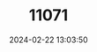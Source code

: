 ---
title: "11071"
category: "Labeo seeberi"
draft: false
date: 2024-02-22 13:03:50
languages:
  Afrikaans: ["Clanwilliam Sandvis"]
  English: ["Clanwilliam Sandfish"]
---